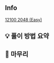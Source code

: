 ## Info
<a href="https://www.acmicpc.net/problem/12100">
    12100 2048 (Easy)
</a>

## 💡 풀이 방법 요약


## 🙂 마무리

